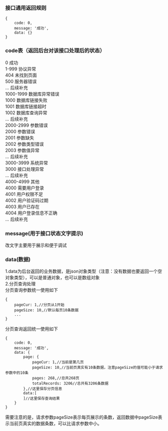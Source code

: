 ### 接口通用返回规则
```
{
	code: 0,
	message: '成功',
	data: {}
}
``` 
### code表（返回后台对该接口处理后的状态）
0		成功  
1-999		协议异常  
404		未找到页面  
500		服务器错误  
... 		后续补充  
1000-1999	数据库异常错误  
1000		数据库链接失败  
1001		数据库链接超时  
1002		数据库查询异常  
... 		后续补充  
2000-2999 	参数错误  
2000		参数错误  
2001		参数缺失  
2002		参数类型错误  
2003	 	参数值异常  
... 		后续补充  
3000-3999 	系统异常  
3000 		接口处理异常  
... 		后续补充  
4000-4999	其他  
4000		需要用户登录  
4001		用户权限不足  
4002		用户验证码过期  
4003		用户已存在  
4004		用户登录信息不正确  
... 		后续补充  	 			

### message(用于接口状态文字提示)
改文字主要用于展示和便于调试

### data(数据)
1.data为后台返回的业务数据，是json对象类型（注意：没有数据也要返回一个空对象类型），可以是普通对象，也可以是数组对象  
2.分页查询处理  
分页查询参数统一使用如下   
```
{
	pageCur: 1,//分页从1开始
	pageSize: 10,//默认每页10条数据
	...
}
```
分页查询返回统一使用如下
```
{
	code: 0,
	message: '成功',
	data: {
		page: {
			pageCur: 1,//当前是第几页
			pageSize: 10,//当前页真实有10条数据，注意pageSize的值可能小于请求参数中的10条
			pages: 268,//总共268页
			totalRecords: 3206//总共有3206条数据
		},//这里保存分页信息
		data:[
		]//这里保存查询结果
	}
}
```
需要注意的是，请求参数pageSize表示每页展示的条数，返回数据中pageSize表示当前页真实的数据条数，可以比请求参数中小。

